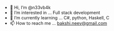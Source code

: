 - 👋 Hi, I’m @n33vb4k
- 👀 I’m interested in ... Full stack development
- 🌱 I’m currently learning ... C#, python, Haskell, C
- 📫 How to reach me ... bakshi.neev@gmail.com

<!---
n33vb4k/n33vb4k is a ✨ special ✨ repository because its `README.md` (this file) appears on your GitHub profile.
You can click the Preview link to take a look at your changes.
--->
